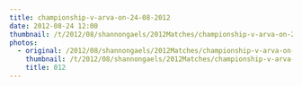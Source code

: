 ```yaml
---
title: championship-v-arva-on-24-08-2012
date: 2012-08-24 12:00
thumbnail: /t/2012/08/shannongaels/2012Matches/championship-v-arva-on-24-08-2012/012.jpg
photos:
  - original: /2012/08/shannongaels/2012Matches/championship-v-arva-on-24-08-2012/012.jpg
    thumbnail: /t/2012/08/shannongaels/2012Matches/championship-v-arva-on-24-08-2012/012.jpg
    title: 012
---
```


